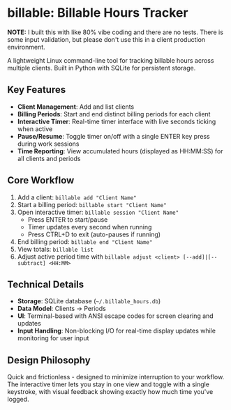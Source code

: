 # billable: Billable Hours Tracker

**NOTE:** I built this with like 80% vibe coding and there are no tests. There is some input validation, but please don't use this in a client production environment.


A lightweight Linux command-line tool for tracking billable hours across multiple clients. Built in Python with SQLite for persistent storage.

## Key Features

- **Client Management**: Add and list clients
- **Billing Periods**: Start and end distinct billing periods for each client
- **Interactive Timer**: Real-time timer interface with live seconds ticking when active
- **Pause/Resume**: Toggle timer on/off with a single ENTER key press during work sessions
- **Time Reporting**: View accumulated hours (displayed as HH:MM:SS) for all clients and periods

## Core Workflow

1. Add a client: `billable add "Client Name"`
2. Start a billing period: `billable start "Client Name"`
3. Open interactive timer: `billable session "Client Name"`
   - Press ENTER to start/pause
   - Timer updates every second when running
   - Press CTRL+D to exit (auto-pauses if running)
4. End billing period: `billable end "Client Name"`
5. View totals: `billable list`
6. Adjust active period time with `billable adjust <client> [--add]|[--subtract] <HH:MM>`

## Technical Details

- **Storage**: SQLite database (`~/.billable_hours.db`)
- **Data Model**: Clients → Periods 
- **UI**: Terminal-based with ANSI escape codes for screen clearing and updates
- **Input Handling**: Non-blocking I/O for real-time display updates while monitoring for user input

## Design Philosophy

Quick and frictionless - designed to minimize interruption to your workflow. The interactive timer lets you stay in one view and toggle with a single keystroke, with visual feedback showing exactly how much time you've logged.
